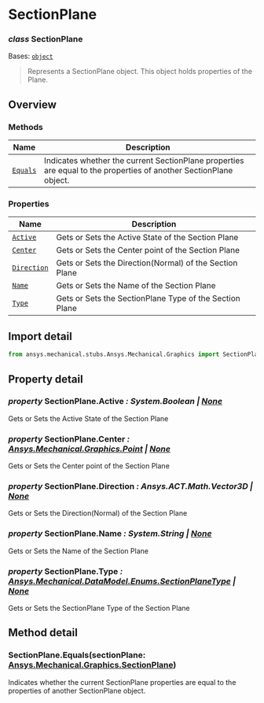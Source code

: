 # SectionPlane

<a id="SectionPlane"></a>

### *class* SectionPlane

Bases: [`object`](https://docs.python.org/3/library/functions.html#object)

> Represents a SectionPlane object. This object holds properties of the Plane.

> <!-- !! processed by numpydoc !! -->

<a id="overview"></a>

## Overview

### Methods

| Name | Description |
|------------------------------------|---------------------------------------------------------------------------------------------------------------------|
| [`Equals`](#SectionPlane.Equals)   | Indicates whether the current SectionPlane properties are equal to the properties of another SectionPlane object.   |

### Properties

| Name | Description |
|----------------------------------------|---------------------------------------------------------|
| [`Active`](#SectionPlane.Active)       | Gets or Sets the Active State of the Section Plane      |
| [`Center`](#SectionPlane.Center)       | Gets or Sets the Center point of the Section Plane      |
| [`Direction`](#SectionPlane.Direction) | Gets or Sets the Direction(Normal) of the Section Plane |
| [`Name`](#SectionPlane.Name)           | Gets or Sets the Name of the Section Plane              |
| [`Type`](#SectionPlane.Type)           | Gets or Sets the SectionPlane Type of the Section Plane |

<a id="import-detail"></a>

## Import detail

```python
from ansys.mechanical.stubs.Ansys.Mechanical.Graphics import SectionPlane
```

<a id="property-detail"></a>

## Property detail

<a id="SectionPlane.Active"></a>

### *property* SectionPlane.Active *: System.Boolean | [None](https://docs.python.org/3/library/constants.html#None)*

Gets or Sets the Active State of the Section Plane

<!-- !! processed by numpydoc !! -->

<a id="SectionPlane.Center"></a>

### *property* SectionPlane.Center *: [Ansys.Mechanical.Graphics.Point](Point.md#Point) | [None](https://docs.python.org/3/library/constants.html#None)*

Gets or Sets the Center point of the Section Plane

<!-- !! processed by numpydoc !! -->

<a id="SectionPlane.Direction"></a>

### *property* SectionPlane.Direction *: Ansys.ACT.Math.Vector3D | [None](https://docs.python.org/3/library/constants.html#None)*

Gets or Sets the Direction(Normal) of the Section Plane

<!-- !! processed by numpydoc !! -->

<a id="SectionPlane.Name"></a>

### *property* SectionPlane.Name *: System.String | [None](https://docs.python.org/3/library/constants.html#None)*

Gets or Sets the Name of the Section Plane

<!-- !! processed by numpydoc !! -->

<a id="SectionPlane.Type"></a>

### *property* SectionPlane.Type *: [Ansys.Mechanical.DataModel.Enums.SectionPlaneType](../DataModel/Enums/SectionPlaneType.md#SectionPlaneType) | [None](https://docs.python.org/3/library/constants.html#None)*

Gets or Sets the SectionPlane Type of the Section Plane

<!-- !! processed by numpydoc !! -->

<a id="method-detail"></a>

## Method detail

<a id="SectionPlane.Equals"></a>

### SectionPlane.Equals(sectionPlane: [Ansys.Mechanical.Graphics.SectionPlane](#SectionPlane))

Indicates whether the current SectionPlane properties are equal to the properties of another SectionPlane object.

<!-- !! processed by numpydoc !! -->
